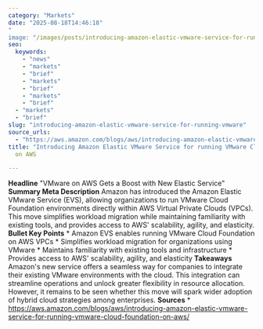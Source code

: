 ```yaml
---
category: "Markets"
date: "2025-08-18T14:46:18"
"
image: "/images/posts/introducing-amazon-elastic-vmware-service-for-running-vmware.png"
seo:
  keywords:
    - "news"
    - "markets"
    - "brief"
    - "markets"
    - "brief"
    - "markets"
    - "brief"
  - "markets"
  - "brief"
slug: "introducing-amazon-elastic-vmware-service-for-running-vmware"
source_urls:
  - "https://aws.amazon.com/blogs/aws/introducing-amazon-elastic-vmware-service-for-running-vmware-cloud-foundation-on-aws/"
title: "Introducing Amazon Elastic VMware Service for running VMware Cloud Foundation"
  on AWS

---
```


**Headline** "VMware on AWS Gets a Boost with New Elastic Service"  **Summary Meta Description** Amazon has introduced the Amazon Elastic VMware Service (EVS), allowing organizations to run VMware Cloud Foundation environments directly within AWS Virtual Private Clouds (VPCs). This move simplifies workload migration while maintaining familiarity with existing tools, and provides access to AWS' scalability, agility, and elasticity.  **Bullet Key Points**  * Amazon EVS enables running VMware Cloud Foundation on AWS VPCs * Simplifies workload migration for organizations using VMware * Maintains familiarity with existing tools and infrastructure * Provides access to AWS' scalability, agility, and elasticity  **Takeaways** Amazon's new service offers a seamless way for companies to integrate their existing VMware environments with the cloud. This integration can streamline operations and unlock greater flexibility in resource allocation. However, it remains to be seen whether this move will spark wider adoption of hybrid cloud strategies among enterprises.  **Sources** * https://aws.amazon.com/blogs/aws/introducing-amazon-elastic-vmware-service-for-running-vmware-cloud-foundation-on-aws/